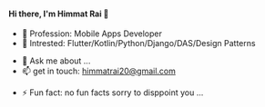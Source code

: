 #### Hi there, I'm Himmat Rai 👋


<!-- **kaledai/kaledai** is a ✨ _special_ ✨ repository because its `README.md` (this file) appears on your GitHub profile. -->

<!-- Here are some ideas to get you started: -->

- 🔭 Profession: Mobile Apps Developer
- 🌱 Intrested: Flutter/Kotlin/Python/Django/DAS/Design Patterns
<!-- - 👯 I’m looking to collaborate on ... -->
<!-- - 🤔 I’m looking for help with ... -->
- 💬 Ask me about ...
- 📫 get in touch: himmatrai20@gmail.com
<!-- - 😄 Pronouns: ... -->
- ⚡ Fun fact: no fun facts sorry to disppoint you ...

